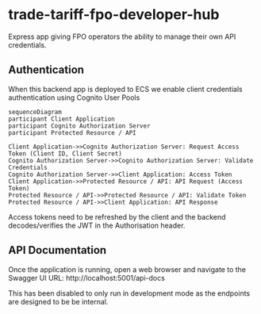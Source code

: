 # trade-tariff-fpo-developer-hub

Express app giving FPO operators the ability to manage their own API credentials.

## Authentication

When this backend app is deployed to ECS we enable client credentials authentication using Cognito User Pools

```mermaid
sequenceDiagram
participant Client Application
participant Cognito Authorization Server
participant Protected Resource / API

Client Application->>Cognito Authorization Server: Request Access Token (Client ID, Client Secret)
Cognito Authorization Server->>Cognito Authorization Server: Validate Credentials
Cognito Authorization Server->>Client Application: Access Token 
Client Application->>Protected Resource / API: API Request (Access Token)
Protected Resource / API->>Protected Resource / API: Validate Token
Protected Resource / API->>Client Application: API Response 
```

Access tokens need to be refreshed by the client and the backend decodes/verifies the JWT in the Authorisation header.


## API Documentation

Once the application is running, open a web browser and navigate to the Swagger UI URL: http://localhost:5001/api-docs

This has been disabled to only run in development mode as the endpoints are designed to be be internal.
